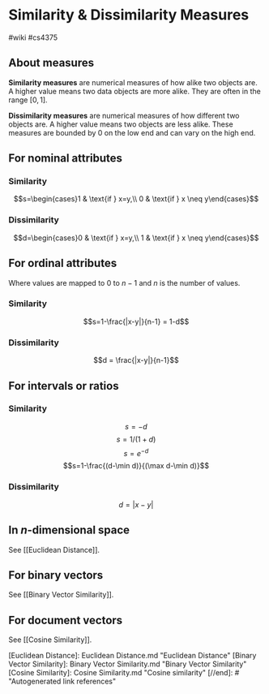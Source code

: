 # Similarity & Dissimilarity Measures
#wiki #cs4375 

## About measures
**Similarity measures** are numerical measures of how alike two objects are. A higher value means two data objects are more alike. They are often in the range $[0,1]$.

**Dissimilarity measures** are numerical measures of how different two objects are. A higher value means two objects are less alike. These measures are bounded by 0 on the low end and can vary on the high end.

## For nominal attributes
### Similarity
$$s=\begin{cases}1 & \text{if } x=y,\\ 0 & \text{if } x \neq y\end{cases}$$

### Dissimilarity
$$d=\begin{cases}0 & \text{if } x=y,\\ 1 & \text{if } x \neq y\end{cases}$$

## For ordinal attributes
Where values are mapped to $0$ to $n-1$ and $n$ is the number of values.

### Similarity
$$s=1-\frac{|x-y|}{n-1} = 1-d$$

### Dissimilarity
$$d = \frac{|x-y|}{n-1}$$


## For intervals or ratios
### Similarity
$$s = -d$$
$$s=1/(1+d)$$
$$s=e^{-d}$$
$$s=1-\frac{(d-\min d)}{(\max d-\min d)}$$

### Dissimilarity
$$d = |x-y|$$

## In $n$-dimensional space
See [[Euclidean Distance]].

## For binary vectors
See [[Binary Vector Similarity]].

## For document vectors
See [[Cosine Similarity]].

[//begin]: # "Autogenerated link references for markdown compatibility"
[Euclidean Distance]: Euclidean Distance.md "Euclidean Distance"
[Binary Vector Similarity]: Binary Vector Similarity.md "Binary Vector Similarity"
[Cosine Similarity]: Cosine Similarity.md "Cosine similarity"
[//end]: # "Autogenerated link references"